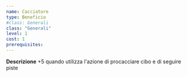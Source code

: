 ```yaml
---
name: Cacciatore
type: Beneficio
#class: Generali
class: "Generali"
level: 1
cost: 1
prerequisites:
---
```


**Descrizione**
+5 quando utilizza l'azione di procacciare cibo e di seguire piste